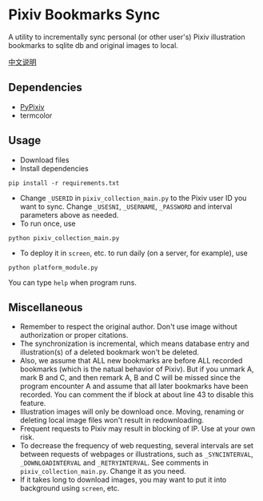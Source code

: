 # Pixiv Bookmarks Sync
A utility to incrementally sync personal (or other user's) Pixiv illustration bookmarks to sqlite db and original images to local.

[中文说明](https://www.galacticcontender.com/2020/01/29/Pixiv-Bookmarks-Sync/)

## Dependencies
* [PyPixiv](https://github.com/Yukariin/PyPixiv)
* termcolor

## Usage
* Download files
* Install dependencies
```shell
pip install -r requirements.txt
```
* Change `_USERID` in `pixiv_collection_main.py` to the Pixiv user ID you want to sync. Change `_USESNI`, `_USERNAME`, `_PASSWORD` and interval parameters above as needed.
* To run once, use
```shell
python pixiv_collection_main.py
```
* To deploy it in `screen`, etc. to run daily (on a server, for example), use
```shell
python platform_module.py
```
You can type `help` when program runs.

## Miscellaneous
* Remember to respect the original author. Don't use image without authorization or proper citations.
* The synchronization is incremental, which means database entry and illustration(s) of a deleted bookmark won't be deleted.
* Also, we assume that ALL new bookmarks are before ALL recorded bookmarks (which is the natual behavior of Pixiv). But if you unmark A, mark B and C, and then remark A, B and C will be missed since the program encounter A and assume that all later bookmarks have been recorded. You can comment the if block at about line 43 to disable this feature.
* Illustration images will only be download once. Moving, renaming or deleting local image files won't result in redownloading.
* Frequent requests to Pixiv may result in blocking of IP. Use at your own risk.
* To decrease the frequency of web requesting, several intervals are set between requests of webpages or illustrations, such as `_SYNCINTERVAL`, `_DOWNLOADINTERVAL` and `_RETRYINTERVAL`. See comments in `pixiv_collection_main.py`. Change it as you need.
* If it takes long to download images, you may want to put it into background using `screen`, etc.
